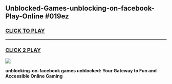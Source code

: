 
## Unblocked-Games-unblocking-on-facebook-Play-Online #019ez
<h3>
<a href="https://news.freeplayer.one?title=unblocking-on-facebook&ref=3">CLICK TO PLAY</a></h3>
<hr>

<h3>
<a href="https://news.freeplayer.one?title=unblocking-on-facebook&ref=3">CLICK 2 PLAY</a>
  
</h3>

<a href="https://news.freeplayer.one?title=unblocking-on-facebook&ref=3"><img src="https://clearcache.store/games.png"></a>


**unblocking-on-facebook games unblocked: Your Gateway to Fun and Accessible Online Gaming**
